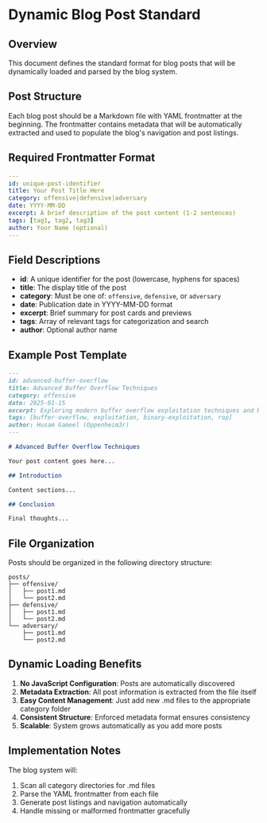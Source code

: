# Dynamic Blog Post Standard

## Overview
This document defines the standard format for blog posts that will be dynamically loaded and parsed by the blog system.

## Post Structure

Each blog post should be a Markdown file with YAML frontmatter at the beginning. The frontmatter contains metadata that will be automatically extracted and used to populate the blog's navigation and post listings.

## Required Frontmatter Format

```yaml
---
id: unique-post-identifier
title: Your Post Title Here
category: offensive|defensive|adversary
date: YYYY-MM-DD
excerpt: A brief description of the post content (1-2 sentences)
tags: [tag1, tag2, tag3]
author: Your Name (optional)
---
```

## Field Descriptions

- **id**: A unique identifier for the post (lowercase, hyphens for spaces)
- **title**: The display title of the post
- **category**: Must be one of: `offensive`, `defensive`, or `adversary`
- **date**: Publication date in YYYY-MM-DD format
- **excerpt**: Brief summary for post cards and previews
- **tags**: Array of relevant tags for categorization and search
- **author**: Optional author name

## Example Post Template

```markdown
---
id: advanced-buffer-overflow
title: Advanced Buffer Overflow Techniques
category: offensive
date: 2025-01-15
excerpt: Exploring modern buffer overflow exploitation techniques and bypass methods for contemporary security mechanisms.
tags: [buffer-overflow, exploitation, binary-exploitation, rop]
author: Husam Gameel (Oppenheim3r)
---

# Advanced Buffer Overflow Techniques

Your post content goes here...

## Introduction

Content sections...

## Conclusion

Final thoughts...
```

## File Organization

Posts should be organized in the following directory structure:

```
posts/
├── offensive/
│   ├── post1.md
│   └── post2.md
├── defensive/
│   ├── post1.md
│   └── post2.md
└── adversary/
    ├── post1.md
    └── post2.md
```

## Dynamic Loading Benefits

1. **No JavaScript Configuration**: Posts are automatically discovered
2. **Metadata Extraction**: All post information is extracted from the file itself
3. **Easy Content Management**: Just add new .md files to the appropriate category folder
4. **Consistent Structure**: Enforced metadata format ensures consistency
5. **Scalable**: System grows automatically as you add more posts

## Implementation Notes

The blog system will:
1. Scan all category directories for .md files
2. Parse the YAML frontmatter from each file
3. Generate post listings and navigation automatically
4. Handle missing or malformed frontmatter gracefully

